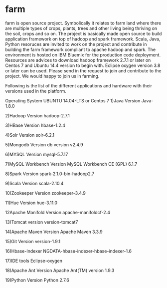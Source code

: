 # farm
farm is open source project. Symbolically it relates to farm land where there are multiple types of crops, plants, trees and other living being thriving on the soil, crops and so on.
The project is basically made open source to build application framework on top of hadoop and spark framework.
Scala, Java, Python resoruces are invited to work on the project and contribute in building the farm framework compliant to apache hadoop and spark.
The environment is hosted on IBM Bluemix for the production code deployment. 
Resources are advices to download hadoop framework 2.7.1 or later on Centos 7 and Ubuntu 14.4 version to begin with.
Eclipse oxygen version 3.8 or later can be used.
Please send in the request to join and contribute to the project. We would happy to join us in farming.

Following is the list of the different applications and hardware with their versions used in the platform.

Operating System UBUNTU 14.04-LTS or Centos 7
1)Java Version
Java-1.8.0

2)Hadoop Version
hadoop-2.7.1

3)HBase Version
hbase-1.2.4

4)Solr Version
solr-6.2.1

5)Mongodb Version
db version v2.4.9

6)MYSQL Version
mysql-5.7.17

7)MySQL Workbench Version
MySQL Workbench CE (GPL) 6.1.7

8)Spark Version
spark-2.1.0-bin-hadoop2.7

9)Scala Version
scala-2.10.4

10)Zookeeper Version
zookeeper-3.4.9

11)Hue Version
hue-3.11.0

12Apache Manifold Version
apache-manifoldcf-2.4

13)Tomcat version
version-tomcat7

14)Apache Maven Version
Apache Maven 3.3.9

15)Git Version
version-1.9.1

16)Hbase-Indexer
NGDATA-hbase-indexer-hbase-indexer-1.6

17)IDE tools
Eclipse-oxygen

18)Apache Ant Version
Apache Ant(TM) version 1.9.3

19)Python Version
Python 2.7.6
